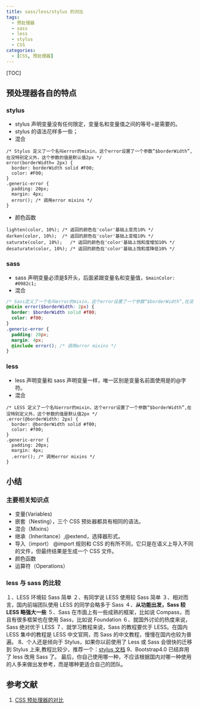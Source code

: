 ```yaml
---
title: sass/less/stylus 的对比
tags:
  - 预处理器
  - sass
  - less
  - stylus
  - CSS
categories:
  - [CSS, 预处理器]
---
```


[TOC]

## 预处理器各自的特点

### stylus

- stylus 声明变量没有任何限定，变量名和变量值之间的等号=是需要的。
- stylus 的语法花样多一些；
- 混合

```styl
/* Stylus 定义了一个名叫error的mixin，这个error设置了一个参数“$borderWidth”,在没特别定义外，这个参数的值是默认值2px */
error(borderWidth= 2px) {
  border: borderWidth solid #F00;
  color: #F00;
}
.generic-error {
  padding: 20px;
  margin: 4px;
  error(); /* 调用error mixins */
}
```

- 颜色函数

```styl
lighten(color, 10%); /* 返回的颜色在'color'基础上变亮10% */
darken(color, 10%);  /* 返回的颜色在'color'基础上变暗10% */
saturate(color, 10%);   /* 返回的颜色在'color'基础上饱和度增加10% */
desaturate(color, 10%); /* 返回的颜色在'color'基础上饱和度降低10% */
```

### sass

- sass 声明变量必须是\$开头，后面紧跟变量名和变量值，`$mainColor: #0982c1;`
- 混合

```scss
/* Sass定义了一个名叫error的mixin，这个error设置了一个参数“$borderWidth”,在没特别定义外，这个参数的值是默认值2px*/
@mixin error($borderWidth: 2px) {
  border: $borderWidth solid #f00;
  color: #f00;
}
.generic-error {
  padding: 20px;
  margin: 4px;
  @include error(); /* 调用error mixins */
}
```

### less

- less 声明变量和 sass 声明变量一样，唯一区别是变量名前面使用是的@字符。
- 混合

```less
/* LESS 定义了一个名叫error的mixin，这个error设置了一个参数“$borderWidth”,在没特别定义外，这个参数的值是默认值2px */
.error(@borderWidth: 2px) {
  border: @borderWidth solid #f00;
  color: #f00;
}
.generic-error {
  padding: 20px;
  margin: 4px;
  .error(); /* 调用error mixins */
}
```

## 小结

### 主要相关知识点

- 变量(Variables)
- 嵌套（Nesting），三个 CSS 预处器都具有相同的语法。
- 混合（Mixins）
- 继承（Inheritance）,@extend，选择器形式。
- 导入（import）
  @import 规则和 CSS 的有所不同，它只是在语义上导入不同的文件，但最终结果是生成一个 CSS 文件。
- 颜色函数
- 运算符（Operations）

### less 与 sass 的比较

１、LESS 环境较 Sass 简单
２、有同学说 LESS 使用较 Sass 简单
３、相对而言，国内前端团队使用 LESS 的同学会略多于 Sass
４、**从功能出发，Sass 较 LESS 略强大一些**
５、Sass 在市面上有一些成熟的框架，比如说 Compass，而且有很多框架也在使用 Sass，比如说 Foundation
６、就国外讨论的热度来说，Sass 绝对优于 LESS
７、就学习教程来说，Sass 的教程要优于 LESS。在国内 LESS 集中的教程是 LESS 中文官网，而 Sass 的中文教程，慢慢在国内也较为普遍。
8、个人还是倾向于 Stylus，如果你以前使用了 Less 或 Sass 会很快的迁移到 Stylus 上来,教程比较少，推荐一个：[stylus 文档](http://www.zhangxinxu.com/jq/stylus/)
9、Bootstrap4.0 已结弃用了 less 改用 Sass 了。
最后，你自己使用哪一种，不应该根据国内对哪一种使用的人多来做出发参考，而是哪种更适合自己的团队。

## 参考文献

1. [CSS 预处理器的对比](https://cloud.tencent.com/developer/article/1092653)
